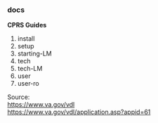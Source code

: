 ### docs

__CPRS Guides__  
1. install
2. setup
3. starting-LM
4. tech
5. tech-LM
6. user
7. user-ro


Source:  
	https://www.va.gov/vdl  
   https://www.va.gov/vdl/application.asp?appid=61  


